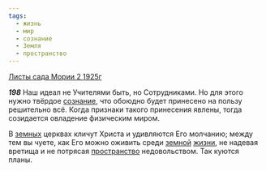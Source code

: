 ```yaml
---
tags:
  - жизнь
  - мир
  - сознание
  - Земля
  - пространство
---
```


[Листы сада Мории 2 1925г](/agni/1925)

___198___
Наш идеал не Учителями быть, но Сотрудниками. Но для этого нужно твёрдое [сознание](/tag/#сознание), что обоюдно будет принесено на пользу решительно всё. Когда признаки такого принесения явлены, тогда созидается овладение физическим миром.   

В [земных](/tag/#Земля) церквах кличут Христа и удивляются Его молчанию; между тем вы чуете, как Его можно оживить среди [земной](/tag/#Земля) [жизни](/tag/#жизнь), не надевая вретища и не потрясая [пространство](/tag/#пространство) недовольством. Так куются планы.   

